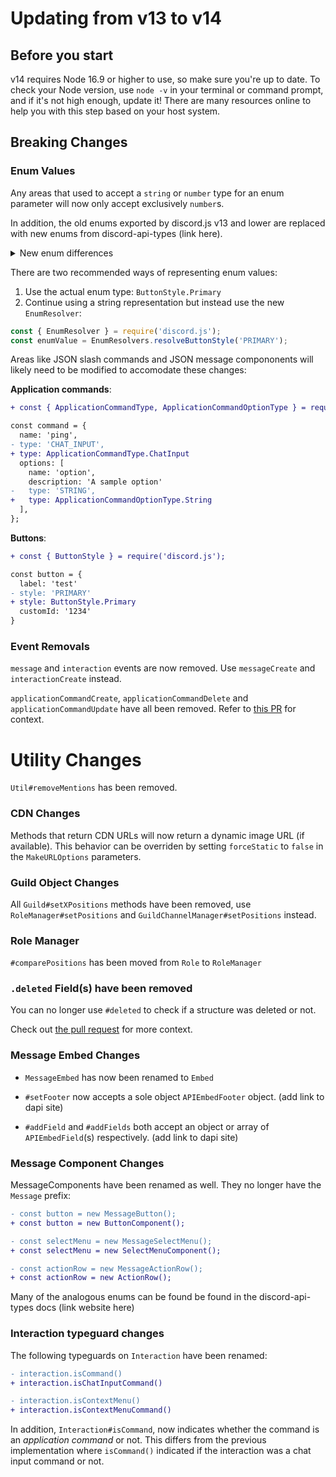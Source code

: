# Updating from v13 to v14

## Before you start

v14 requires Node 16.9 or higher to use, so make sure you're up to date. To check your Node version, use `node -v` in your terminal or command prompt, and if it's not high enough, update it! There are many resources online to help you with this step based on your host system.

## Breaking Changes

### Enum Values

Any areas that used to accept a `string` or `number` type for an enum parameter will now only accept exclusively `number`s.

In addition, the old enums exported by discord.js v13 and lower are replaced with new enums from discord-api-types (link here).

<details>
<summary> New enum differences </summary>
  Most of the difference between enums from discord.js and discord-api-types can be summarized as so:

1. Enums are singular ie `ApplicationCommandOptionTypes` -> `ApplicationCommandOptionType`
2. Enums that are prefixed with `Message` no longer have the `Message` prefix ie `MessageButtonStyles` -> `ButtonStyle`
3. Enum values are `PascalCase` rather than `SCREAMING_SNAKE_CASE` ie `.CHAT_INPUT` -> `.ChatInput`
 </details>

There are two recommended ways of representing enum values:

1. Use the actual enum type: `ButtonStyle.Primary`
2. Continue using a string representation but instead use the new `EnumResolver`:

```js
const { EnumResolver } = require('discord.js');
const enumValue = EnumResolvers.resolveButtonStyle('PRIMARY');
```

Areas like JSON slash commands and JSON message compononents will likely need to be modified to accomodate these changes:

**Application commands**:

```diff
+ const { ApplicationCommandType, ApplicationCommandOptionType } = require('discord.js');

const command = {
  name: 'ping',
- type: 'CHAT_INPUT',
+ type: ApplicationCommandType.ChatInput
  options: [
    name: 'option',
    description: 'A sample option'
-   type: 'STRING',
+   type: ApplicationCommandOptionType.String
  ],
};
```

**Buttons**:

```diff
+ const { ButtonStyle } = require('discord.js');

const button = {
  label: 'test'
- style: 'PRIMARY'
+ style: ButtonStyle.Primary
  customId: '1234'
}
```

### Event Removals

`message` and `interaction` events are now removed. Use `messageCreate` and `interactionCreate` instead.

`applicationCommandCreate`, `applicationCommandDelete` and `applicationCommandUpdate` have all been removed. Refer to [this PR](https://github.com/discordjs/discord.js/pull/6492) for context.

# Utility Changes

`Util#removeMentions` has been removed.

### CDN Changes

Methods that return CDN URLs will now return a dynamic image URL (if available). This behavior can be overriden by setting `forceStatic` to `false` in the `MakeURLOptions` parameters.

### Guild Object Changes

All `Guild#setXPositions` methods have been removed, use `RoleManager#setPositions` and `GuildChannelManager#setPositions` instead.

### Role Manager

`#comparePositions` has been moved from `Role` to `RoleManager`

### `.deleted` Field(s) have been removed

You can no longer use `#deleted` to check if a structure was deleted or not. 

Check out [the pull request](https://github.com/discordjs/discord.js/pull/7092) for more context.

### Message Embed Changes

- `MessageEmbed` has now been renamed to `Embed`

- `#setFooter` now accepts a sole object `APIEmbedFooter` object. (add link to dapi site)

- `#addField` and `#addFields` both accept an object or array of `APIEmbedField`(s) respectively. (add link to dapi site)

### Message Component Changes

MessageComponents have been renamed as well. They no longer have the `Message` prefix:

```diff
- const button = new MessageButton();
+ const button = new ButtonComponent();

- const selectMenu = new MessageSelectMenu();
+ const selectMenu = new SelectMenuComponent();

- const actionRow = new MessageActionRow();
+ const actionRow = new ActionRow();
```

Many of the analogous enums can be found be found in the discord-api-types docs (link website here)

### Interaction typeguard changes

The following typeguards on `Interaction` have been renamed:

```diff
- interaction.isCommand()
+ interaction.isChatInputCommand()

- interaction.isContextMenu()
+ interaction.isContextMenuCommand()
```

In addition, `Interaction#isCommand`, now indicates whether the command is an *application command* or not. This differs from the previous implementation where `isCommand()` indicated if the interaction was a chat input command or not.